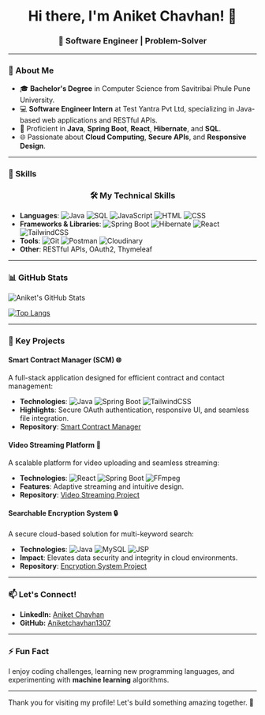 <div align="center">
  <h1>Hi there, I'm Aniket Chavhan! 👋</h1>
  <h3>🚀 Software Engineer | Problem-Solver 
</div>

---

### 🌟 About Me

- 🎓 **Bachelor's Degree** in Computer Science from Savitribai Phule Pune University.
- 💻 **Software Engineer Intern** at Test Yantra Pvt Ltd, specializing in Java-based web applications and RESTful APIs.
- 🔑 Proficient in **Java**, **Spring Boot**, **React**, **Hibernate**, and **SQL**.
- 🌐 Passionate about **Cloud Computing**, **Secure APIs**, and **Responsive Design**.

---

### 💼 Skills

<div align="center">
  <h3>🛠️ My Technical Skills</h3>
</div>

- **Languages**: ![Java](https://img.shields.io/badge/-Java-007396?logo=java&logoColor=white) ![SQL](https://img.shields.io/badge/-SQL-4479A1?logo=mysql&logoColor=white) ![JavaScript](https://img.shields.io/badge/-JavaScript-F7DF1E?logo=javascript&logoColor=black) ![HTML](https://img.shields.io/badge/-HTML-E34F26?logo=html5&logoColor=white) ![CSS](https://img.shields.io/badge/-CSS-1572B6?logo=css3&logoColor=white)
- **Frameworks & Libraries**: ![Spring Boot](https://img.shields.io/badge/-Spring%20Boot-6DB33F?logo=spring&logoColor=white) ![Hibernate](https://img.shields.io/badge/-Hibernate-59666C?logo=hibernate&logoColor=white) ![React](https://img.shields.io/badge/-React-61DAFB?logo=react&logoColor=white) ![TailwindCSS](https://img.shields.io/badge/-TailwindCSS-06B6D4?logo=tailwindcss&logoColor=white)
- **Tools**: ![Git](https://img.shields.io/badge/-Git-F05032?logo=git&logoColor=white) ![Postman](https://img.shields.io/badge/-Postman-FF6C37?logo=postman&logoColor=white) ![Cloudinary](https://img.shields.io/badge/-Cloudinary-3448C5?logo=cloudinary&logoColor=white)
- **Other**: RESTful APIs, OAuth2, Thymeleaf

---

### 📊 GitHub Stats

![Aniket's GitHub Stats](https://github-readme-stats.vercel.app/api?username=Aniketchavhan1307&show_icons=true&theme=radical)

[![Top Langs](https://github-readme-stats.vercel.app/api/top-langs/?username=Aniketchavhan1307&layout=compact&theme=radical)](https://github.com/Aniketchavhan1307)

---


### 💼 Key Projects

#### **Smart Contract Manager (SCM)** 🌐
A full-stack application designed for efficient contract and contact management:
- **Technologies**: ![Java](https://img.shields.io/badge/-Java-007396?logo=java&logoColor=white) ![Spring Boot](https://img.shields.io/badge/-Spring%20Boot-6DB33F?logo=spring&logoColor=white) ![TailwindCSS](https://img.shields.io/badge/-TailwindCSS-06B6D4?logo=tailwindcss&logoColor=white)
- **Highlights**: Secure OAuth authentication, responsive UI, and seamless file integration.
- **Repository**: [Smart Contract Manager](https://github.com/Aniketchavhan1307/scm-project)

#### **Video Streaming Platform** 🎥
A scalable platform for video uploading and seamless streaming:
- **Technologies**: ![React](https://img.shields.io/badge/-React-61DAFB?logo=react&logoColor=white) ![Spring Boot](https://img.shields.io/badge/-Spring%20Boot-6DB33F?logo=spring&logoColor=white) ![FFmpeg](https://img.shields.io/badge/-FFmpeg-007808?logo=ffmpeg&logoColor=white)
- **Features**: Adaptive streaming and intuitive design.
- **Repository**: [Video Streaming Project](https://github.com/Aniketchavhan1307/video-streaming-project)

#### **Searchable Encryption System** 🔒
A secure cloud-based solution for multi-keyword search:
- **Technologies**: ![Java](https://img.shields.io/badge/-Java-007396?logo=java&logoColor=white) ![MySQL](https://img.shields.io/badge/-MySQL-4479A1?logo=mysql&logoColor=white) ![JSP](https://img.shields.io/badge/-JSP-323330?logo=java&logoColor=white)
- **Impact**: Elevates data security and integrity in cloud environments.
- **Repository**: [Encryption System Project](https://github.com/Aniketchavhan1307/encryption-system)

---


### 📫 Let's Connect!

- **LinkedIn:** [Aniket Chavhan](https://www.linkedin.com/in/aniket-chavhan-255978270/)
- **GitHub:** [Aniketchavhan1307](https://github.com/Aniketchavhan1307)

---

### ⚡ Fun Fact
I enjoy coding challenges, learning new programming languages, and experimenting with **machine learning** algorithms.

---

Thank you for visiting my profile! Let's build something amazing together. 🚀
